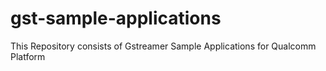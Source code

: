 # gst-sample-applications
This Repository consists of Gstreamer Sample Applications for Qualcomm Platform
